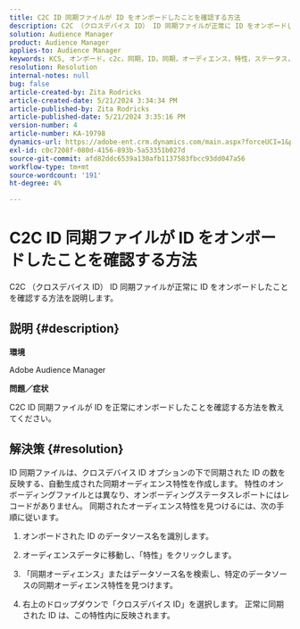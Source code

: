 ```yaml
---
title: C2C ID 同期ファイルが ID をオンボードしたことを確認する方法
description: C2C （クロスデバイス ID） ID 同期ファイルが正常に ID をオンボードしたことを確認する方法を説明します。
solution: Audience Manager
product: Audience Manager
applies-to: Audience Manager
keywords: KCS, オンボード，c2c，同期，ID，同期，オーディエンス，特性，ステータス，レポート
resolution: Resolution
internal-notes: null
bug: false
article-created-by: Zita Rodricks
article-created-date: 5/21/2024 3:34:34 PM
article-published-by: Zita Rodricks
article-published-date: 5/21/2024 3:35:16 PM
version-number: 4
article-number: KA-19798
dynamics-url: https://adobe-ent.crm.dynamics.com/main.aspx?forceUCI=1&pagetype=entityrecord&etn=knowledgearticle&id=cc0f639a-8717-ef11-9f89-6045bd06eea5
exl-id: c0c7208f-080d-4156-893b-5a53351b027d
source-git-commit: afd82ddc6539a130afb1137583fbcc93dd047a56
workflow-type: tm+mt
source-wordcount: '191'
ht-degree: 4%

---
```


# C2C ID 同期ファイルが ID をオンボードしたことを確認する方法


C2C （クロスデバイス ID） ID 同期ファイルが正常に ID をオンボードしたことを確認する方法を説明します。

## 説明 {#description}


<b>環境</b>

Adobe Audience Manager

<b>問題／症状</b>

C2C ID 同期ファイルが ID を正常にオンボードしたことを確認する方法を教えてください。




## 解決策 {#resolution}


ID 同期ファイルは、クロスデバイス ID オプションの下で同期された ID の数を反映する、自動生成された同期オーディエンス特性を作成します。 特性のオンボーディングファイルとは異なり、オンボーディングステータスレポートにはレコードがありません。 同期されたオーディエンス特性を見つけるには、次の手順に従います。

1) オンボードされた ID のデータソース名を識別します。

2) オーディエンスデータに移動し、「特性」をクリックします。

3) 「同期オーディエンス」またはデータソース名を検索し、特定のデータソースの同期オーディエンス特性を見つけます。

4) 右上のドロップダウンで「クロスデバイス ID」を選択します。 正常に同期された ID は、この特性内に反映されます。
